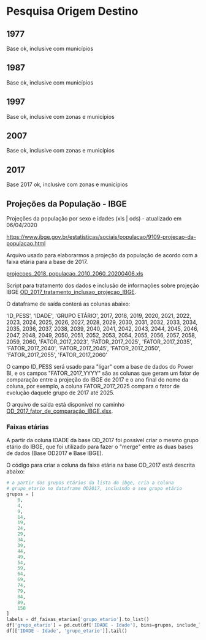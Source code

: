 # Pesquisa Origem Destino

## 1977
Base ok, inclusive com municípios

## 1987
Base ok, inclusive com municípios

## 1997
Base ok, inclusive com zonas e municípios

## 2007
Base ok, inclusive com zonas e municípios

## 2017
Base 2017 ok, inclusive com zonas e municípios


## Projeções da População - IBGE

Projeções da população por sexo e idades (xls | ods) - atualizado em 06/04/2020

https://www.ibge.gov.br/estatisticas/sociais/populacao/9109-projecao-da-populacao.html

Arquivo usado para elaborarmos a projeção da população de acordo com a faixa etária para a base de 2017.

[projecoes_2018_populacao_2010_2060_20200406.xls](projecoes_2018_populacao_2010_2060_20200406.xls)

Script para tratamento dos dados e inclusão de informações sobre projeção IBGE [OD_2017_tratamento_inclusao_projecao_IBGE](OD_2017_tratamento_inclusao_projecao_IBGE).


O dataframe de saída conterá as colunas abaixo:

'ID_PESS',           'IDADE',    'GRUPO ETÁRIO',
                    2017,              2018,              2019,
                    2020,              2021,              2022,
                    2023,              2024,              2025,
                    2026,              2027,              2028,
                    2029,              2030,              2031,
                    2032,              2033,              2034,
                    2035,              2036,              2037,
                    2038,              2039,              2040,
                    2041,              2042,              2043,
                    2044,              2045,              2046,
                    2047,              2048,              2049,
                    2050,              2051,              2052,
                    2053,              2054,              2055,
                    2056,              2057,              2058,
                    2059,              2060, 'FATOR_2017_2023',
       'FATOR_2017_2025', 'FATOR_2017_2035', 'FATOR_2017_2040',
       'FATOR_2017_2045', 'FATOR_2017_2050', 'FATOR_2017_2055',
       'FATOR_2017_2060'
       
O campo ID_PESS será usado para "ligar" com a base de dados do Power BI, e os campos "FATOR_2017_YYYY" são as colunas
que geram um fator de comparação entre a projeção do IBGE de 2017 e o ano final do nome da coluna, por exemplo,
a coluna FATOR_2017_2025 compara o fator de evolução daquele grupo de 2017 até 2025.

O arquivo de saída está disponível no caminho [OD_2017_fator_de_comparação_IBGE.xlsx](OD_2017_fator_de_comparação_IBGE.xlsx).

### Faixas etárias

A partir da coluna IDADE da base OD_2017 foi possível criar o mesmo grupo etário do IBGE, que foi utilizado para fazer o "merge" entre as duas bases de dados (Base OD2017 e Base IBGE).

O código para criar a coluna da faixa etária na base OD_2017 está descrita abaixo:

```py
# a partir dos grupos etários da lista do ibge, cria a coluna 
# grupo_etario no dataframe OD2017, incluindo o seu grupo etário
grupos = [
    0,
    4,
    9,
    14,
    19,
    24,
    29,
    34,
    39,
    44,
    49,
    54,
    59,
    64,
    69,
    74,
    79,
    84,
    89,
    150
]
labels = df_faixas_etarias['grupo_etario'].to_list()
df['grupo_etario'] = pd.cut(df['IDADE - Idade'], bins=grupos, include_lowest=False, precision=0, labels=labels)
df[['IDADE - Idade', 'grupo_etario']].tail()
```

